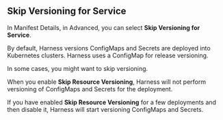 ## Skip Versioning for Service

In Manifest Details, in Advanced, you can select **Skip Versioning for Service**.

By default, Harness versions ConfigMaps and Secrets are deployed into Kubernetes clusters. Harness uses a ConfigMap for release versioning.

In some cases, you might want to skip versioning.

When you enable **Skip Resource Versioning**, Harness will not perform versioning of ConfigMaps and Secrets for the deployment.

If you have enabled **Skip Resource Versioning** for a few deployments and then disable it, Harness will start versioning ConfigMaps and Secrets.
